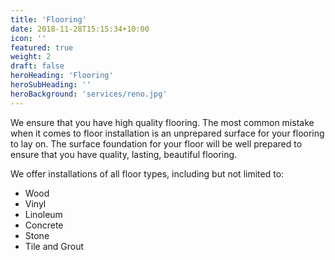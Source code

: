 ```yaml
---
title: 'Flooring'
date: 2018-11-28T15:15:34+10:00
icon: ''
featured: true
weight: 2
draft: false
heroHeading: 'Flooring'
heroSubHeading: ''
heroBackground: 'services/reno.jpg'
---
```


We ensure that you have high quality flooring. The most common mistake when it comes to floor installation is an unprepared surface for your flooring to lay on. 
The surface foundation for your floor will be well prepared to ensure that you have quality, lasting, beautiful flooring.

We offer installations of all floor types, including but not limited to:

- Wood
- Vinyl
- Linoleum
- Concrete
- Stone
- Tile and Grout
